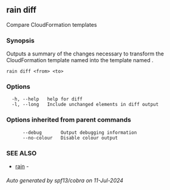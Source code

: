 ## rain diff

Compare CloudFormation templates

### Synopsis

Outputs a summary of the changes necessary to transform the CloudFormation template named <from> into the template named <to>.

```
rain diff <from> <to>
```

### Options

```
  -h, --help   help for diff
  -l, --long   Include unchanged elements in diff output
```

### Options inherited from parent commands

```
      --debug       Output debugging information
      --no-colour   Disable colour output
```

### SEE ALSO

* [rain](index.md)	 - 

###### Auto generated by spf13/cobra on 11-Jul-2024
